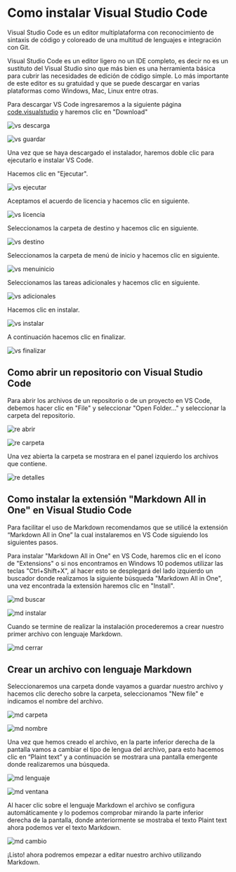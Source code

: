 # Como instalar Visual Studio Code

Visual Studio Code es un editor multiplataforma con reconocimiento de sintaxis de código y coloreado de una multitud de lenguajes e integración con Git.

Visual Studio Code es un editor ligero no un IDE completo, es decir no es un sustituto del Visual Studio sino que más bien es una herramienta básica para cubrir las necesidades de edición de código simple. Lo más importante de este editor es su gratuidad y que se puede descargar en varias plataformas como Windows, Mac, Linux entre otras.

Para descargar VS Code ingresaremos a la siguiente página [code.visualstudio](https://code.visualstudio.com) y haremos clic en "Download"

![vs descarga](./img/vs_descarga.png)

![vs guardar](./img/vs_guardar.png)

Una vez que se haya descargado el instalador, haremos doble clic para ejecutarlo e instalar VS Code.

Hacemos clic en "Ejecutar".

![vs ejecutar](./img/vs_ejecutar.png)

Aceptamos el acuerdo de licencia y hacemos clic en siguiente.

![vs licencia](./img/vs_licencia.png)

Seleccionamos la carpeta de destino y hacemos clic en siguiente.

![vs destino](./img/vs_destino.png)

Seleccionamos la carpeta de menú de inicio y hacemos clic en siguiente.

![vs menuinicio](./img/vs_menuinicio.png)

Seleccionamos las tareas adicionales y hacemos clic en siguiente.

![vs adicionales](./img/vs_adicionales.png)

Hacemos clic en instalar.

![vs instalar](./img/vs_instalar.png)

A continuación hacemos clic en finalizar.

![vs finalizar](./img/vs_finalizar.png)

## Como abrir un repositorio con Visual Studio Code

Para abrir los archivos de un repositorio o de un proyecto en VS Code, debemos hacer clic en "File" y seleccionar "Open Folder..." y seleccionar la carpeta del repositorio. 

![re abrir](./img/re_abrir.png)

![re carpeta](./img/re_carpeta.png)

Una vez abierta la carpeta se mostrara en el panel izquierdo los archivos que contiene.

![re detalles](./img/re_detalles.png)

## Como instalar la extensión "Markdown All in One" en Visual Studio Code

Para facilitar el uso de Markdown recomendamos que se utilicé la extensión “Markdown All in One” la cual instalaremos en VS Code siguiendo los siguientes pasos.

Para instalar "Markdown All in One" en VS Code, haremos clic en el ícono de "Extensions" o si nos encontramos en Windows 10 podemos utilizar las teclas "Ctrl+Shift+X", al hacer esto se desplegará del lado izquierdo un buscador donde realizamos la siguiente búsqueda "Markdown All in One", una vez encontrada la extensión haremos clic en "Install".

![md buscar](./img/md_buscar.png)

![md instalar](./img/md_instalar.png)

Cuando se termine de realizar la instalación procederemos a crear nuestro primer archivo con lenguaje Markdown.

![md cerrar](./img/md_cerrar.png)

## Crear un archivo con lenguaje Markdown

Seleccionaremos una carpeta donde vayamos a guardar nuestro archivo y hacemos clic derecho sobre la carpeta, seleccionamos "New file" e indicamos el nombre del archivo. 

![md carpeta](./img/md_carpeta.png)

![md nombre](./img/md_nombre.png)

Una vez que hemos creado el archivo, en la parte inferior derecha de la pantalla vamos a cambiar el tipo de lengua del archivo, para esto hacemos clic en “Plaint text” y a continuación se mostrara una pantalla emergente donde realizaremos una búsqueda. 

![md lenguaje](./img/md_lenguaje.png)

![md ventana](./img/md_ventana.png)

Al hacer clic sobre el lenguaje Markdown el archivo se configura automáticamente y lo podemos comprobar mirando la parte inferior derecha de la pantalla, donde anteriormente se mostraba el texto Plaint text ahora podemos ver el texto Markdown.

![md cambio](./img/md_cambio.png)

¡Listo! ahora podremos empezar a editar nuestro archivo utilizando Markdown.
